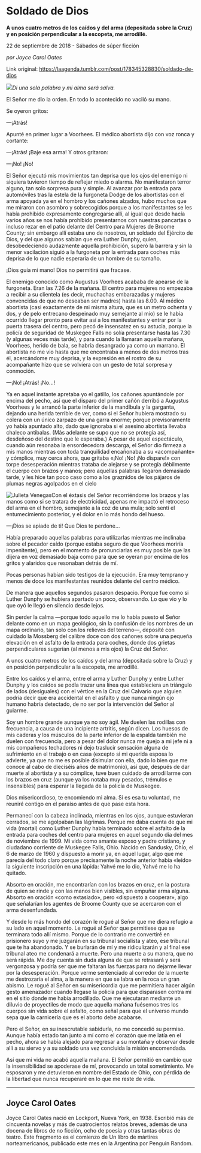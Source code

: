 # Soldado de Dios

**A unos cuatro metros de los caídos y del arma (depositada sobre la Cruz) y en posición perpendicular a la escopeta, me arrodillé.**

22 de septiembre de 2018 - Sábados de súper ficción

_por Joyce Carol Oates_

Link original: https://laagenda.tumblr.com/post/178345328830/soldado-de-dios

![](https://64.media.tumblr.com/6a56172ad23321ed68cdd1e7f2620472/tumblr_inline_pfrlgaCbJ61t6q87u_500.jpg)*Di una sola palabra y mi alma será salva.*

El Señor me dio la orden. En todo lo acontecido no vaciló su mano.

Se oyeron gritos:

—¡Atrás!

Apunté en primer lugar a Voorhees. El médico abortista dijo con voz ronca y cortante:

—¡Atrás! ¡Baje esa arma! Y otros gritaron:

—¡No! ¡No!

El Señor ejecutó mis movimientos tan deprisa que los ojos del enemigo ni siquiera tuvieron tiempo de reflejar miedo o alarma. No manifestaron terror alguno, tan solo sorpresa pura y simple. Al avanzar por la entrada para automóviles tras la estela de la furgoneta Dodge de los abortistas con el arma apoyada ya en el hombro y los cañones alzados, hubo muchos que me miraron con asombro y sobrecogidos porque a los manifestantes se les había prohibido expresamente congregarse allí, al igual que desde hacía varios años se nos había prohibido presentarnos con nuestras pancartas o incluso rezar en el patio delante del Centro para Mujeres de Broome County; sin embargo allí estaba uno de nosotros, un soldado del Ejército de Dios, y del que algunos sabían que era Luther Dunphy, quien, desobedeciendo audazmente aquella prohibición, superó la barrera y sin la menor vacilación siguió a la furgoneta por la entrada para coches más deprisa de lo que nadie esperaría de un hombre de su tamaño.

¡Dios guía mi mano! Dios no permitirá que fracase.

El enemigo conocido como Augustus Voorhees acababa de apearse de la furgoneta. Eran las 7.26 de la mañana. El centro para mujeres no empezaba a recibir a su clientela (es decir, muchachas embarazadas y mujeres convencidas de que no deseaban ser madres) hasta las 8.00. Al médico abortista (casi exactamente de mi misma altura, que es un metro ochenta y dos, y de pelo entrecano despeinado muy semejante al mío) se le había ocurrido llegar pronto para evitar así a los manifestantes y entrar por la puerta trasera del centro, pero pecó de insensatez en su astucia, porque la policía de seguridad de Muskegee Falls no solía presentarse hasta las 7.30 (y algunas veces más tarde), y para cuando la llamaran aquella mañana, Voorhees, herido de bala, se habría desangrado ya como un marrano. El abortista no me vio hasta que me encontraba a menos de dos metros tras él, acercándome muy deprisa, y la expresión en el rostro de su acompañante hizo que se volviera con un gesto de total sorpresa y conmoción.

—¡No! ¡Atrás! ¡No…!

Ya en aquel instante apretaba yo el gatillo, los cañones apuntándole por encima del pecho, así que el disparo del primer cañón derribó a Augustus Voorhees y le arrancó la parte inferior de la mandíbula y la garganta, dejando una herida terrible de ver, como si el Señor hubiera mostrado su cólera con un único zarpazo de una garra enorme; porque previsoramente yo había apuntado alto, dado que ignoraba si el asesino abortista llevaba chaleco antibalas. (Más adelante se supo que no se protegía así, desdeñoso del destino que le esperaba.) A pesar de aquel espectáculo, cuando aún resonaba la ensordecedora descarga, el Señor dio firmeza a mis manos mientras con toda tranquilidad encañonaba a su «acompañante» y cómplice, muy cerca ahora, que gritaba «¡No! ¡No! ¡No dispare!» con torpe desesperación mientras trataba de alejarse y se protegía débilmente el cuerpo con brazos y manos; pero aquellas palabras llegaron demasiado tarde, y les hice tan poco caso como a los graznidos de los pájaros de plumas negras agolpados en el cielo 

![Julieta Venegas](https://64.media.tumblr.com/5888e3db78dbb57cd6079d92d6b17add/tumblr_inline_pfgpnfbdEv1t6q87u_250.jpg)Con el éxtasis del Señor recorriéndome los brazos y las manos como si se tratara de electricidad, apenas me impactó el retroceso del arma en el hombro, semejante a la coz de una mula; solo sentí el entumecimiento posterior, y el dolor en lo más hondo del hueso.

—¡Dios se apiade de ti! Que Dios te perdone…

Había preparado aquellas palabras para utilizarlas mientras me inclinaba sobre el pecador caído (porque estaba seguro de que Voorhees moriría impenitente), pero en el momento de pronunciarlas es muy posible que las dijera en voz demasiado baja como para que se oyeran por encima de los gritos y alaridos que resonaban detrás de mí.

Pocas personas habían sido testigos de la ejecución. Era muy temprano y menos de doce los manifestantes reunidos delante del centro médico.

De manera que aquellos segundos pasaron despacio. Porque fue como si Luther Dunphy se hubiera apartado un poco, observando. Lo que vio y lo que oyó le llegó en silencio desde lejos.

Sin perder la calma —porque todo aquello me lo había puesto el Señor delante como en un mapa geológico, sin la confusión de los nombres de un mapa ordinario, tan solo con los relieves del terreno—, deposité con cuidado la Mossberg del calibre doce con dos cañones sobre una pequeña elevación en el asfalto de la entrada para coches, donde dos grietas perpendiculares sugerían (al menos a mis ojos) la Cruz del Señor.

A unos cuatro metros de los caídos y del arma (depositada sobre la Cruz) y en posición perpendicular a la escopeta, me arrodillé.

Entre los caídos y el arma, entre el arma y Luther Dunphy y entre Luther Dunphy y los caídos se podía trazar una línea que estableciera un triángulo de lados (desiguales) con el vértice en la Cruz del Calvario que alguien podría decir que era accidental en el asfalto y que nunca ningún ojo humano habría detectado, de no ser por la intervención del Señor al guiarme.

Soy un hombre grande aunque ya no soy ágil. Me duelen las rodillas con frecuencia, a causa de una incipiente artritis, según dicen. Los huesos de mis caderas y los músculos de la parte inferior de la espalda también me duelen con frecuencia, pero a pesar del dolor nunca me quejo a mi jefe ni a mis compañeros techadores ni dejo traslucir sensación alguna de sufrimiento en el trabajo o en casa (excepto si mi querida esposa lo advierte, ya que no me es posible disimular con ella, dado lo bien que me conoce al cabo de dieciséis años de matrimonio), así que, después de dar muerte al abortista y a su cómplice, tuve buen cuidado de arrodillarme con los brazos en cruz (aunque ya los notaba muy pesados, trémulos e insensibles) para esperar la llegada de la policía de Muskegee.

Dios misericordioso, te encomiendo mi alma. Si es esa tu voluntad, me reuniré contigo en el paraíso antes de que pase esta hora.

Permanecí con la cabeza inclinada, mientras en los ojos, aunque estuvieran cerrados, se me agolpaban las lágrimas. Porque me daba cuenta de que mi vida (mortal) como Luther Dunphy había terminado sobre el asfalto de la entrada para coches del centro para mujeres en aquel segundo día del mes de noviembre de 1999. Mi vida como amante esposo y padre cristiano, y ciudadano corriente de Muskegee Falls, Ohio. Nacido en Sandusky, Ohio, el 6 de marzo de 1960 y dispuesto a morir ya, en aquel lugar, algo que me parecía del todo claro porque precisamente la noche anterior había «leído» la siguiente inscripción en una lápida: Yahvé me lo dio, Yahvé me lo ha quitado.

Absorto en oración, me encontrarían con los brazos en cruz, en la postura de quien se rinde y con las manos bien visibles, sin empuñar arma alguna. Absorto en oración «como extasiado», pero «dispuesto a cooperar», algo que señalarían los agentes de Broome County que se acercaron con el arma desenfundada.

Y desde lo más hondo del corazón le rogué al Señor que me diera refugio a su lado en aquel momento. Le rogué al Señor que permitiese que se terminara todo allí mismo. Porque de lo contrario me convertiré en prisionero suyo y me juzgarán en su tribunal socialista y ateo, ese tribunal que te ha abandonado. Y se burlarán de mí y me ridiculizarán y al final ese tribunal ateo me condenará a muerte. Pero una muerte a su manera, que no será rápida. Me doy cuenta sin duda alguna de que se retrasará y será vergonzosa y podría ser que me faltaran las fuerzas para no dejarme llevar por la desesperación. Porque verme sentenciado al corredor de la muerte me destrozaría el alma, a la manera en que se labra en la roca un gran abismo. Le rogué al Señor en su misericordia que me permitiera hacer algún gesto amenazador cuando llegase la policía para que disparasen contra mí en el sitio donde me había arrodillado. Que me ejecutaran mediante un diluvio de proyectiles de modo que aquella mañana fuésemos tres los cuerpos sin vida sobre el asfalto, como señal para que el universo mundo sepa que la carnicería que es el aborto debe acabarse.

Pero el Señor, en su inescrutable sabiduría, no me concedió su permiso. Aunque había estado tan junto a mí como el corazón que me latía en el pecho, ahora se había alejado para regresar a su montaña y observar desde allí a su siervo y a su soldado una vez concluida la misión encomendada.

Así que mi vida no acabó aquella mañana. El Señor permitió en cambio que la insensibilidad se apoderase de mí, provocando un total sometimiento. Me esposaron y me detuvieron en nombre del Estado de Ohio, con pérdida de la libertad que nunca recuperaré en lo que me reste de vida.



---

 Joyce Carol Oates
------------------

 

 Joyce Carol Oates nació en Lockport, Nueva York, en 1938. Escribió más de cincuenta novelas y más de cuatrocientos relatos breves, además de una docena de libros de no ficción, ocho de poesía y otras tantas obras de teatro. Este fragmento es el comienzo de Un libro de mártires norteamericanos, publicado este mes en la Argentina por Penguin Random.  

